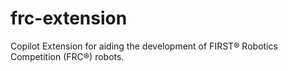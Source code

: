 # frc-extension
Copilot Extension for aiding the development of FIRST® Robotics Competition (FRC®) robots.

